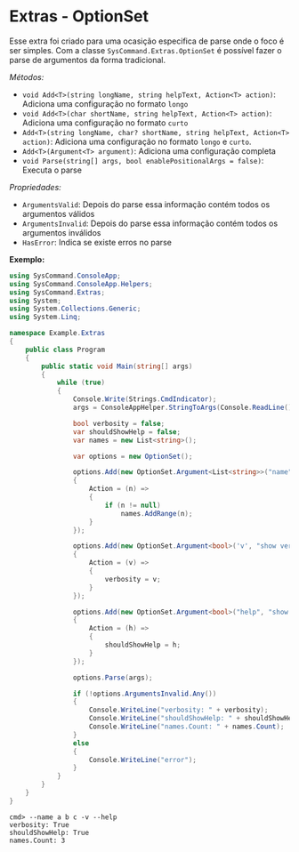 # Extras - OptionSet <header-set anchor-name="extras" />

Esse extra foi criado para uma ocasição especifica de parse onde o foco é ser simples. Com a classe `SysCommand.Extras.OptionSet` é possível fazer o parse de argumentos da forma tradicional.

_Métodos:_

* `void Add<T>(string longName, string helpText, Action<T> action)`: Adiciona uma configuração no formato `longo`
* `void Add<T>(char shortName, string helpText, Action<T> action)`: Adiciona uma configuração no formato `curto`
* `Add<T>(string longName, char? shortName, string helpText, Action<T> action)`: Adiciona uma configuração no formato `longo` e `curto`.
* `Add<T>(Argument<T> argument)`: Adiciona uma configuração completa
* `void Parse(string[] args, bool enablePositionalArgs = false)`: Executa o parse

_Propriedades:_

* `ArgumentsValid`: Depois do parse essa informação contém todos os argumentos válidos
* `ArgumentsInvalid`: Depois do parse essa informação contém todos os argumentos inválidos
* `HasError`: Indica se existe erros no parse

**Exemplo:**

```csharp
using SysCommand.ConsoleApp;
using SysCommand.ConsoleApp.Helpers;
using SysCommand.Extras;
using System;
using System.Collections.Generic;
using System.Linq;

namespace Example.Extras
{
    public class Program
    {
        public static void Main(string[] args)
        {
            while (true)
            {
                Console.Write(Strings.CmdIndicator);
                args = ConsoleAppHelper.StringToArgs(Console.ReadLine());

                bool verbosity = false;
                var shouldShowHelp = false;
                var names = new List<string>();

                var options = new OptionSet();

                options.Add(new OptionSet.Argument<List<string>>("name", "the name of someone to greet.")
                {
                    Action = (n) =>
                    {
                        if (n != null)
                            names.AddRange(n);
                    }
                });

                options.Add(new OptionSet.Argument<bool>('v', "show verbose")
                {
                    Action = (v) =>
                    {
                        verbosity = v;
                    }
                });

                options.Add(new OptionSet.Argument<bool>("help", "show help")
                {
                    Action = (h) =>
                    {
                        shouldShowHelp = h;
                    }
                });

                options.Parse(args);

                if (!options.ArgumentsInvalid.Any())
                {
                    Console.WriteLine("verbosity: " + verbosity);
                    Console.WriteLine("shouldShowHelp: " + shouldShowHelp);
                    Console.WriteLine("names.Count: " + names.Count);
                }
                else
                {
                    Console.WriteLine("error");
                }
            }
        }
    }
}
```

```
cmd> --name a b c -v --help
verbosity: True
shouldShowHelp: True
names.Count: 3
```
